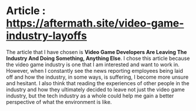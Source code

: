 # Article : https://aftermath.site/video-game-industry-layoffs

The article that I have chosen is **Video Game Developers Are Leaving The Industry And Doing Something, Anything Else**. I chose this article because the video game industry is one that I am interested and want to work in. However, when I constantly see the news reporting employees being laid off and how the industry, in some ways, is suffering, I become more unsure and hesitant. I also think that reading the experiences of other people in the industry and how they ultimately decided to leave not just the video game industry, but the tech industry as a whole could help me gain a better perspective of what the environment is like. 